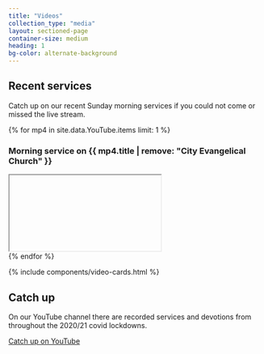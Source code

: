 ```yaml
---
title: "Videos"
collection_type: "media"
layout: sectioned-page
container-size: medium
heading: 1
bg-color: alternate-background
---
```


## Recent services

Catch up on our recent Sunday morning services if you could not come or missed the live stream.

{% for mp4 in site.data.YouTube.items limit: 1 %}
### Morning service on {{ mp4.title | remove: "City Evangelical Church" }}


  <div class="icontain">
    <iframe class="lozad" title="City Evangelical Church morning service {{ mp4.title | remove: "City Evangelical Church" }}" data-src="https://www.youtube-nocookie.com/embed/{{ mp4.guid | remove: "yt:video:" }}" allowfullscreen>
    </iframe>
  </div>
{% endfor %}

{% include components/video-cards.html %}

## Catch up

On our YouTube channel there are recorded services and devotions from throughout the 2020/21 covid lockdowns.

<div class="text-center">
  <a class="button accent-button" href="https://www.youtube.com/channel/UCALb0SwFaFdPY2gwOesvb_g">Catch up on YouTube</a>
</div>
